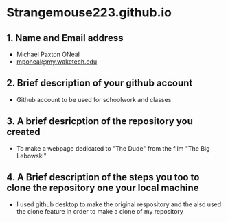 # Strangemouse223.github.io

## 1. Name and Email address
* Michael Paxton ONeal 
* mponeal@my.waketech.edu

## 2. Brief description of your github account
* Github account to be used for schoolwork and classes

## 3. A brief desricption of the repository you created
* To make a webpage dedicated to "The Dude" from the film "The Big Lebowski"

## 4. A Brief description of the steps you too to clone the repository one your local machine
* I used github desktop to make the original respository and the also used the clone feature in order to make a clone of my repository
